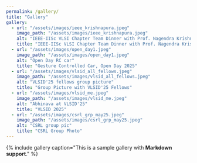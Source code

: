 ```yaml
---
permalink: /gallery/
title: "Gallery"
gallery:
  - url: "/assets/images/ieee_krishnapura.jpeg"
    image_path: "/assets/images/ieee_krishnapura.jpeg"
    alt: "IEEE-IISc VLSI Chapter Team Dinner with Prof. Nagendra Krishnapura"
    title: "IEEE-IISc VLSI Chapter Team Dinner with Prof. Nagendra Krishnapura"
  - url: "/assets/images/open_day1.jpeg"
    image_path: "/assets/images/open_day1.jpeg"
    alt: "Open Day RC car"
    title: "Gesture Controlled Car, Open Day 2025"
  - url: "/assets/images/vlsid_all_fellows.jpeg"
    image_path: "/assets/images/vlsid_all_fellows.jpeg"
    alt: "VLSID'25 fellows group picture"
    title: "Group Picture with VLSID'25 Fellows"
  - url: "/assets/images/vlsid_me.jpeg"
    image_path: "/assets/images/vlsid_me.jpeg"
    alt: "Abhinava at VLSID'25"
    title: "VLSID 2025"
  - url: "/assets/images/csrl_grp_may25.jpeg"
    image_path: "/assets/images/csrl_grp_may25.jpeg"
    alt: "CSRL group pic"
    title: "CSRL Group Photo"
---
```


{% include gallery caption="This is a sample gallery with **Markdown support**." %}